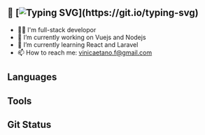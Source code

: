 ## 👋 [![Typing SVG](https://readme-typing-svg.demolab.com?font=&pause=1000&color=F7F7F7&multiline=true&width=215&height=35&lines=Hey%2C+Vinicius+here!)](https://git.io/typing-svg) 

- 👨‍💻 I'm full-stack developor
- 🔭 I’m currently working on Vuejs and Nodejs
- 🌱 I’m currently learning React and Laravel
- 📫 How to reach me: vinicaetano.f@gmail.com

## Languages

## Tools

## Git Status



